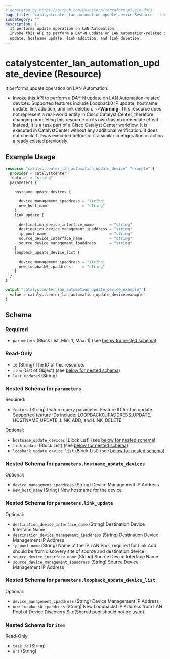 ```yaml
---
# generated by https://github.com/hashicorp/terraform-plugin-docs
page_title: "catalystcenter_lan_automation_update_device Resource - terraform-provider-catalystcenter"
subcategory: ""
description: |-
  It performs update operation on LAN Automation.
  Invoke this API to perform a DAY-N update on LAN Automation-related devices. Supported features include Loopback0 IP
  update, hostname update, link addition, and link deletion.
---
```


# catalystcenter_lan_automation_update_device (Resource)

It performs update operation on LAN Automation.

- Invoke this API to perform a DAY-N update on LAN Automation-related devices. Supported features include Loopback0 IP
update, hostname update, link addition, and link deletion.
~>**Warning:**
This resource does not represent a real-world entity in Cisco Catalyst Center, therefore changing or deleting this resource on its own has no immediate effect.
Instead, it is a task part of a Cisco Catalyst Center workflow. It is executed in CatalystCenter without any additional verification. It does not check if it was executed before or if a similar configuration or action already existed previously.

## Example Usage

```terraform
resource "catalystcenter_lan_automation_update_device" "example" {
  provider = catalystcenter
  feature  = "string"
  parameters {

    hostname_update_devices {

      device_management_ipaddress = "string"
      new_host_name               = "string"
    }
    link_update {

      destination_device_interface_name       = "string"
      destination_device_management_ipaddress = "string"
      ip_pool_name                            = "string"
      source_device_interface_name            = "string"
      source_device_management_ipaddress      = "string"
    }
    loopback_update_device_list {

      device_management_ipaddress = "string"
      new_loopback0_ipaddress     = "string"
    }
  }
}

output "catalystcenter_lan_automation_update_device_example" {
  value = catalystcenter_lan_automation_update_device.example
}
```

<!-- schema generated by tfplugindocs -->
## Schema

### Required

- `parameters` (Block List, Min: 1, Max: 1) (see [below for nested schema](#nestedblock--parameters))

### Read-Only

- `id` (String) The ID of this resource.
- `item` (List of Object) (see [below for nested schema](#nestedatt--item))
- `last_updated` (String)

<a id="nestedblock--parameters"></a>
### Nested Schema for `parameters`

Required:

- `feature` (String) feature query parameter. Feature ID for the update. Supported feature IDs include: LOOPBACK0_IPADDRESS_UPDATE, HOSTNAME_UPDATE, LINK_ADD, and LINK_DELETE.

Optional:

- `hostname_update_devices` (Block List) (see [below for nested schema](#nestedblock--parameters--hostname_update_devices))
- `link_update` (Block List) (see [below for nested schema](#nestedblock--parameters--link_update))
- `loopback_update_device_list` (Block List) (see [below for nested schema](#nestedblock--parameters--loopback_update_device_list))

<a id="nestedblock--parameters--hostname_update_devices"></a>
### Nested Schema for `parameters.hostname_update_devices`

Optional:

- `device_management_ipaddress` (String) Device Management IP Address
- `new_host_name` (String) New hostname for the device


<a id="nestedblock--parameters--link_update"></a>
### Nested Schema for `parameters.link_update`

Optional:

- `destination_device_interface_name` (String) Destination Device Interface Name
- `destination_device_management_ipaddress` (String) Destination Device Management IP Address
- `ip_pool_name` (String) Name of the IP LAN Pool, required for Link Add should be from discovery site of source and destination device.
- `source_device_interface_name` (String) Source Device Interface Name
- `source_device_management_ipaddress` (String) Source Device Management IP Address


<a id="nestedblock--parameters--loopback_update_device_list"></a>
### Nested Schema for `parameters.loopback_update_device_list`

Optional:

- `device_management_ipaddress` (String) Device Management IP Address
- `new_loopback0_ipaddress` (String) New Loopback0 IP Address from LAN Pool of Device Discovery Site(Shared pool should not be used).



<a id="nestedatt--item"></a>
### Nested Schema for `item`

Read-Only:

- `task_id` (String)
- `url` (String)
